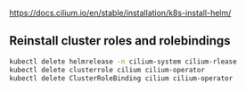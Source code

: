 https://docs.cilium.io/en/stable/installation/k8s-install-helm/


## Reinstall cluster roles and rolebindings

```bash
kubectl delete helmrelease -n cilium-system cilium-rlease
kubectl delete clusterrole cilium cilium-operator
kubectl delete ClusterRoleBinding cilium cilium-operator
```
